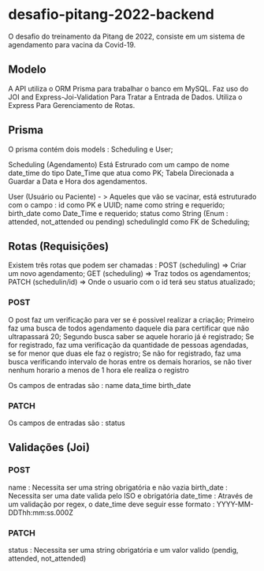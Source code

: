 # desafio-pitang-2022-backend

O desafio do treinamento da Pitang de 2022, consiste em um sistema de agendamento para vacina da Covid-19.

## Modelo

A API utiliza o ORM Prisma para trabalhar o banco em MySQL.
Faz uso do JOI and Express-Joi-Validation Para Tratar a Entrada de Dados.
Utiliza o Express Para Gerenciamento de Rotas.

## Prisma

O prisma contém dois models : Scheduling e User;

Scheduling (Agendamento) Está Estrurado com um campo de nome date_time do tipo Date_Time que atua como PK; Tabela Direcionada a Guardar a Data e Hora dos agendamentos.

User (Usuário ou Paciente) - > Aqueles que vão se vacinar, está estruturado com o campo :
id como PK e UUID;
name como string e requerido;
birth_date como Date_Time e requerido;
status como String (Enum : attended, not_attended ou pending)
schedulingId como FK de Scheduling;

## Rotas (Requisições)

Existem três rotas que podem ser chamadas :
POST (scheduling) => Criar um novo agendamento;
GET (scheduling) => Traz todos os agendamentos;
PATCH (schedulin/id) => Onde o usuario com o id terá seu status atualizado;

### POST

O post faz um verificação para ver se é possivel realizar a criação;
Primeiro faz uma busca de todos agendamento daquele dia para certificar que não ultrapassará 20;
Segundo busca saber se aquele horario já é registrado;
Se for registrado, faz uma verificação da quantidade de pessoas agendadas, se for menor que duas ele faz o registro;
Se não for registrado, faz uma busca verificando intervalo de horas entre os demais horarios, se não tiver nenhum horario a menos de 1 hora ele realiza o registro

Os campos de entradas são :
name
data_time
birth_date

### PATCH

Os campos de entradas são :
status

## Validações (Joi)

### POST

name : Necessita ser uma string obrigatória e não vazia
birth_date : Necessita ser uma date valida pelo ISO e obrigatória
date_time : Através de um validação por regex, o date_time deve seguir esse formato : YYYY-MM-DDThh:mm:ss.000Z

### PATCH

status : Necessita ser uma string obrigatória e um valor valido (pendig, attended, not_attended)
